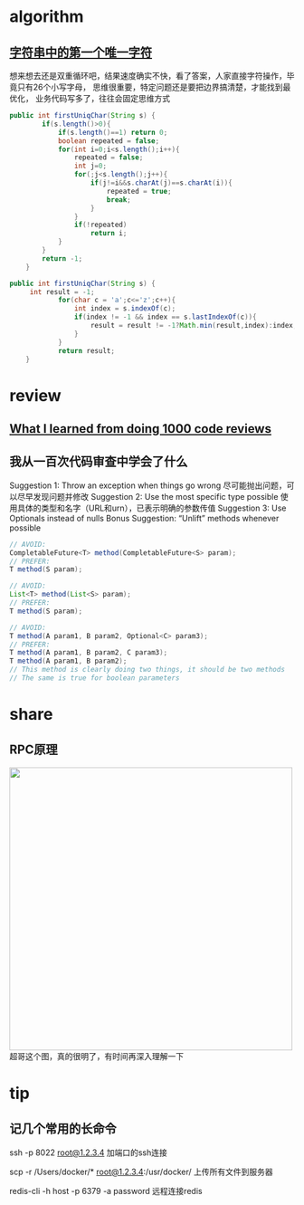 # algorithm
## [字符串中的第一个唯一字符](https://leetcode-cn.com/submissions/detail/4908606/)
想来想去还是双重循环吧，结果速度确实不快，看了答案，人家直接字符操作，毕竟只有26个小写字母，
思维很重要，特定问题还是要把边界搞清楚，才能找到最优化，
业务代码写多了，往往会固定思维方式
```java
public int firstUniqChar(String s) {
        if(s.length()>0){
            if(s.length()==1) return 0;
            boolean repeated = false;
            for(int i=0;i<s.length();i++){
                repeated = false;
                int j=0;
                for(;j<s.length();j++){
                    if(j!=i&&s.charAt(j)==s.charAt(i)){
                        repeated = true;
                        break;
                    }
                }
                if(!repeated)
                    return i;
            }
        }
        return -1;
    }
```
```java
public int firstUniqChar(String s) {
     int result = -1;
	        for(char c = 'a';c<='z';c++){
	            int index = s.indexOf(c);
	            if(index != -1 && index == s.lastIndexOf(c)){
	                result = result != -1?Math.min(result,index):index;
	            }
	        }
	        return result;
    }
```


# review
## [What I learned from doing 1000 code reviews](https://hackernoon.com/what-i-learned-from-doing-1000-code-reviews-fe28d4d11c71)
## 我从一百次代码审查中学会了什么
Suggestion 1: Throw an exception when things go wrong
尽可能抛出问题，可以尽早发现问题并修改
Suggestion 2: Use the most specific type possible
使用具体的类型和名字（URL和urn），已表示明确的参数传值
Suggestion 3: Use Optionals instead of nulls
Bonus Suggestion: “Unlift” methods whenever possible
```java
// AVOID:
CompletableFuture<T> method(CompletableFuture<S> param);
// PREFER: 
T method(S param);

// AVOID:
List<T> method(List<S> param);
// PREFER:
T method(S param);

// AVOID: 
T method(A param1, B param2, Optional<C> param3);
// PREFER:
T method(A param1, B param2, C param3);
T method(A param1, B param2);
// This method is clearly doing two things, it should be two methods
// The same is true for boolean parameters
```

# share
## RPC原理
<img src="https://static001.geekbang.org/resource/image/85/25/8534c52daf3682cd1cfe5a3375ec9525.jpg" width="500" hegiht="313" align=center />
超哥这个图，真的很明了，有时间再深入理解一下


# tip
## 记几个常用的长命令
ssh -p 8022 root@1.2.3.4 加端口的ssh连接

scp -r /Users/docker/*  root@1.2.3.4:/usr/docker/  上传所有文件到服务器

redis-cli -h host -p 6379 -a password  远程连接redis
